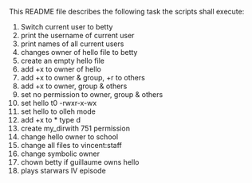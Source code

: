This README file describes the following task the scripts shall execute:
1. Switch current user to betty
2. print the username of current user
3. print names of all current users
4. changes owner of hello file to betty
5. create an empty hello file
6. add +x to owner of hello
7. add +x to owner & group, +r to others
8. add +x to owner, group & others
9. set no permission to owner, group & others
10. set hello t0 -rwxr-x-wx
11. set hello to olleh mode
12. add +x to \* type d
13. create my_dirwith 751 permission
14. change hello owner to school
15. change all files to vincent:staff
16. change symbolic owner
17. chown betty if guillaume owns hello
18. plays starwars IV episode
